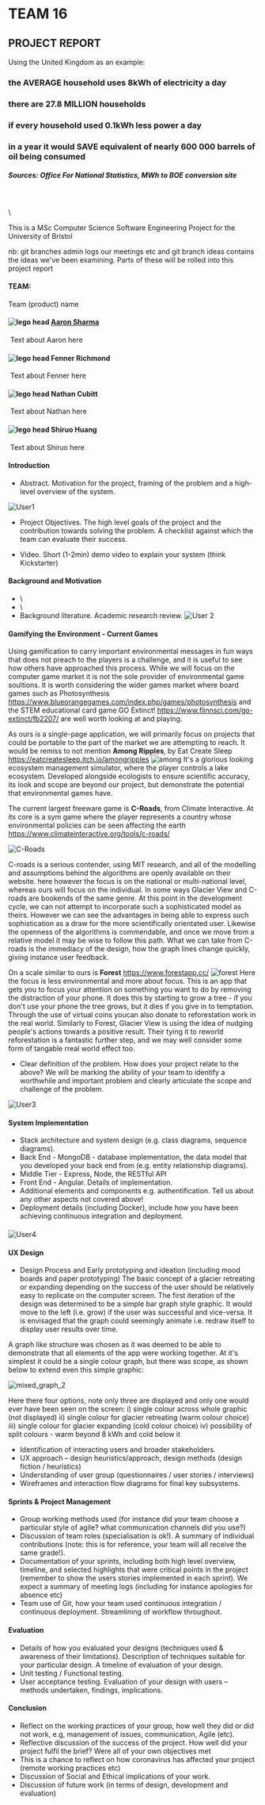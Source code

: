 # 						   TEAM 16 

## 						    PROJECT REPORT



Using the United Kingdom as an example:

### the AVERAGE household uses 8kWh of electricity a day
### there are 27.8 MILLION households

### if every household used 0.1kWh less power a day

### in a year it would SAVE equivalent of nearly 600 000 barrels of oil being consumed


##### 											                         Sources: Office For National Statistics, MWh to BOE conversion site


\
\
\


This is a MSc Computer Science Software Engineering Project for the University of Bristol




nb: git branches admin logs our meetings etc and git branch ideas contains the ideas we've been examining.  Parts of these will be rolled into this project report


#### TEAM:

Team (product) name

#### ![lego head](https://user-images.githubusercontent.com/61804643/111087464-b9094080-8519-11eb-8fa1-48b680c160bb.jpg) 	<u>Aaron Sharma</u> 

​								Text about Aaron here

#### ![lego head](https://user-images.githubusercontent.com/61804643/111087464-b9094080-8519-11eb-8fa1-48b680c160bb.jpg) 	Fenner Richmond

​								Text about Fenner here

#### ![lego head](https://user-images.githubusercontent.com/61804643/111087464-b9094080-8519-11eb-8fa1-48b680c160bb.jpg) 	Nathan Cubitt

​								Text about Nathan here



#### ![lego head](https://user-images.githubusercontent.com/61804643/111087464-b9094080-8519-11eb-8fa1-48b680c160bb.jpg) 	Shiruo Huang

​								Text about Shiruo here



#### Introduction 

- Abstract. Motivation for the project, framing of the problem and a high-level overview of the system.

![User1](https://user-images.githubusercontent.com/61804643/114400440-dd4c5180-9b99-11eb-903b-b5e60f705dee.jpg)


- Project Objectives. The high level goals of the project and the  contribution towards solving the problem. A checklist against which the  team can evaluate their success.

- Video. Short (1-2min) demo video to explain your system (think Kickstarter)

  

#### Background and Motivation 

- \
- \
- Background literature. Academic research review.
![User 2](https://user-images.githubusercontent.com/61804643/114400575-040a8800-9b9a-11eb-8bef-4da19288ec15.jpg)


#### Gamifying the Environment - Current Games

Using gamification to carry important environmental messages in fun ways that does not preach to the players is a challenge, and it is useful to see how others have approached this process.  While we will focus on the computer game market it is not the sole provider of environmental game soultions.  It is worth considering the wider games market where board games such as Photosynthesis https://www.blueorangegames.com/index.php/games/photosynthesis  and the STEM educational card game GO Extinct! https://www.flinnsci.com/go-extinct/fb2207/ are well worth looking at and playing.

As ours is a single-page application, we will primarily focus on projects that could be portable to the part of the market we are attempting to reach.  It would be remiss to not mention **Among Ripples**, by Eat Create Sleep https://eatcreatesleep.itch.io/amongripples
![among](https://user-images.githubusercontent.com/61804643/114318991-5c447a00-9b07-11eb-9c9d-14dbc62e526a.jpeg)
It's a glorious looking ecosystem management simulator, where the player controls a lake ecosystem.  Developed alongside ecologists to ensure scientific accuracy, its look and scope are beyond our project, but demonstrate the potential that environmental games have.


The current largest freeware game is **C-Roads**, from Climate Interactive.  At its core is a sym game where the player represents a country whose environmental policies can be seen affecting the earth https://www.climateinteractive.org/tools/c-roads/  

![C-Roads](https://user-images.githubusercontent.com/61804643/114319048-b0e7f500-9b07-11eb-8d20-2c21e4c75c83.jpg)

C-roads is a serious contender, using MIT research, and all of the modelling and assumptions behind the algorithms are openly available on their website.  here however the focus is on the national or multi-national level, whereas ours will focus on the individual.  In some ways Glacier View and C-roads are bookends of the same genre.
At this point in the development cycle, we can not attempt to incorporate such a sophisticated model as theirs.  However we can see the advantages in being able to express such sophistication as a draw for the more scientifically orientated user.  Likewise the openness of the algorithms is commendable, and once we move from a relative model it may be wise to follow this path.  What we can take from C-roads is the immediacy of the design, how the graph lines change quickly, giving instance user feedback.


On a scale similar to ours is **Forest** https://www.forestapp.cc/
![forest](https://user-images.githubusercontent.com/61804643/114319026-931a9000-9b07-11eb-8d14-6553b3dc52f0.jpg)
Here the focus is less environmental and more about focus.  This is an app that gets you to focus your attention on something you want to do by removing the distraction of your phone.  It does this by starting to grow a tree - if you don't use your phone the tree grows, but it dies if you give in to temptation.  Through the use of virtual coins youcan also donate to reforestation work in the real world.
Similarly to Forest, Glacier View is using the idea of nudging people's actions towards a positive result.  Their tying it to reworld reforestation is a fantastic further step, and we may well consider some form of tangable rreal world effect too.


- Clear definition of the problem. How does your project relate to the above? We will be marking the ability of your team to identify a  worthwhile and important problem and clearly articulate the scope and  challenge of the problem.


![User3](https://user-images.githubusercontent.com/61804643/114400683-1edcfc80-9b9a-11eb-8a4f-2057cc993592.jpg)


#### System Implementation 

- Stack architecture and system design (e.g. class diagrams, sequence diagrams).
- Back End - MongoDB - database implementation, the data model that  you developed your back end from (e.g. entity relationship diagrams).
- Middle Tier - Express, Node, the RESTful API
- Front End - Angular. Details of implementation.
- Additional elements and components e.g. authentification. Tell us about any other aspects not covered above!
- Deployment details (including Docker), include how you have been achieving continuous integration and deployment.

#### 


![User4](https://user-images.githubusercontent.com/61804643/114400744-2f8d7280-9b9a-11eb-8926-b2f2b3ef0d0f.jpg)


#### UX Design 

- Design Process and Early prototyping and ideation (including mood boards and paper prototyping)
The basic concept of a glacier retreating or expanding depending on the success of the user should be relatively easy to replicate on the computer screen.  The first iteration of the design was determined to be a simple bar graph style graphic.  It would move to the left (i.e. grow) if the user was successful and vice-versa.  It is envisaged that the graph could seemingly animate i.e. redraw itself to display user results over time.

A graph like structure was chosen as it was deemed to be able to demonstrate that all elements of the app were working together.  At it's simplest it could be a single colour graph, but there was scope, as shown below to extend even this simple graphic:

![mixed_graph_2](https://user-images.githubusercontent.com/61804643/114473736-b0755a00-9bec-11eb-960d-8225243c5dbd.jpg)

Here there four options, note only three are displayed and only one would ever have been seen on the screen:
i) single colour across whole graphic (not displayed)
ii) single colour for glacier retreating (warm colour choice)
iii) single colour for glacier expanding (cold colour choice)
iv) possibility of split colours - warm beyond 8 kWh and cold below it


- Identification of interacting users and broader stakeholders.
- UX approach – design heuristics/approach, design methods (design fiction / heuristics)
- Understanding of user group (questionnaires / user stories / interviews)
- Wireframes and interaction flow diagrams for final key subsystems.

#### 

#### Sprints & Project Management 

- Group working methods used (for instance did your team choose a  particular style of agile? what communication channels did you use?)
- Discussion of team roles (specialisation is ok!). A summary of  individual contributions (note: this is for reference, your team will  all receive the same grade!).
- Documentation of your sprints, including both high level overview,  timeline, and selected highlights that were critical points in the  project (remember to show the users stories implemented in each sprint). We expect a summary of meeting logs (including for instance apologies  for absence etc)
- Team use of Git, how your team used continuous integration / continuous deployment. Streamlining of workflow throughout.

#### 

#### Evaluation 

- Details of how you evaluated your designs (techniques used &  awareness of their limitations). Description of  techniques suitable for your particular design. A timeline of evaluation of your design.
- Unit testing / Functional testing.
- User acceptance testing. Evaluation of your design with users – methods undertaken, findings, implications.

#### 

#### Conclusion

- Reflect on the working practices of your group, how well they did or did not work, e.g, management of issues, communication, Agile (etc).
- Reflective discussion of the success of the project. How well did  your project fulfil the brief? Were all of your own objectives met
- This is a chance to reflect on how coronavirus has affected your project (remote working practices etc)
- Discussion of Social and Ethical implications of your work.
- Discussion of future work (in terms of design, development and evaluation)
